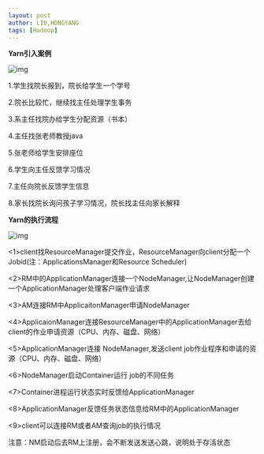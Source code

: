 ```yaml
---
layout: post
author: LIU,HONGYANG
tags: [Hadoop]
---
```






**Yarn引入案例**

 

 

 

![img](https://img2018.cnblogs.com/blog/1067977/201908/1067977-20190820205518098-1710486632.png)

1.学生找院长报到，院长给学生一个学号

2.院长比较忙，继续找主任处理学生事务

3.系主任找院办给学生分配资源（书本）

4.主任找张老师教授java

5.张老师给学生安排座位

6.学生向主任反馈学习情况

7.主任向院长反馈学生信息

8.家长找院长询问孩子学习情况，院长找主任向家长解释

 

**Yarn的执行流程**

 ![img](https://tva1.sinaimg.cn/large/007S8ZIlgy1gfoh6esmzlj31aw0niwvl.jpg)

 

<1>client找ResourceManager提交作业，ResourceManager向client分配一个Jobid(注：ApplicationsManager和Resource Scheduler)

<2>RM中的ApplicationManager连接一个NodeManager,让NodeManager创建一个ApplicationManager处理客户端作业请求

<3>AM连接RM中ApplicaitonManager申请NodeManager

<4>ApplicaionManager连接ResourceManager中的ApplicationManager去给client的作业申请资源（CPU、内存、磁盘、网络）

<5>ApplicationManager连接 NodeManager,发送client job作业程序和申请的资源（CPU、内存、磁盘、网络）

<6>NodeManager启动Container运行 job的不同任务

<7>Container进程运行状态实时反馈给ApplicationManager

<8>ApplicationManager反馈任务状态信息给RM中的ApplicationManager

<9>client可以连接RM或者AM查询job的执行情况

注意：NM启动后去RM上注册，会不断发送发送心跳，说明处于存活状态

 